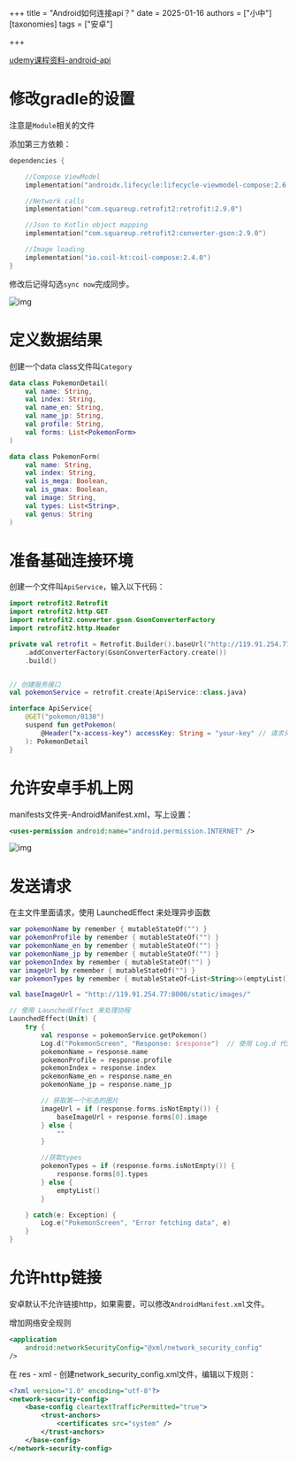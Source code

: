 +++
title = "Android如何连接api？"
date = 2025-01-16
authors = ["小中"]
[taxonomies]
tags = ["安卓"]

+++

[udemy课程资料-android-api](https://tutorials.eu/navigating-libraries-apis-and-remote-content-day-9-android-14-masterclass/)


# 修改gradle的设置

注意是`Module`相关的文件

添加第三方依赖：

```kt
dependencies {

    //Compose ViewModel
    implementation("androidx.lifecycle:lifecycle-viewmodel-compose:2.6.2")

    //Network calls
    implementation("com.squareup.retrofit2:retrofit:2.9.0")

    //Json to Kotlin object mapping
    implementation("com.squareup.retrofit2:converter-gson:2.9.0")

    //Image loading
    implementation("io.coil-kt:coil-compose:2.4.0")
}
```

修改后记得勾选`sync now`完成同步。

![img](https://linxz-aliyun.oss-cn-shenzhen.aliyuncs.com/images/202501161632953.png)

# 定义数据结果

创建一个data class文件叫`Category`

```kt
data class PokemonDetail(
    val name: String,
    val index: String,
    val name_en: String,
    val name_jp: String,
    val profile: String,
    val forms: List<PokemonForm>
)

data class PokemonForm(
    val name: String,
    val index: String,
    val is_mega: Boolean,
    val is_gmax: Boolean,
    val image: String,
    val types: List<String>,
    val genus: String
)
```

# 准备基础连接环境

创建一个文件叫`ApiService`，输入以下代码：

```kt
import retrofit2.Retrofit
import retrofit2.http.GET
import retrofit2.converter.gson.GsonConverterFactory
import retrofit2.http.Header

private val retrofit = Retrofit.Builder().baseUrl("http://119.91.254.77:8000/api/v1/")
    .addConverterFactory(GsonConverterFactory.create())
    .build()


// 创建服务接口
val pokemonService = retrofit.create(ApiService::class.java)

interface ApiService{
    @GET("pokemon/0130")
    suspend fun getPokemon(
        @Header("x-access-key") accessKey: String = "your-key" // 请求头
    ): PokemonDetail
}

```

# 允许安卓手机上网

manifests文件夹-AndroidManifest.xml，写上设置：

```xml
<uses-permission android:name="android.permission.INTERNET" />
```

![img](https://linxz-aliyun.oss-cn-shenzhen.aliyuncs.com/images/202501171129275.png)

# 发送请求

在主文件里面请求，使用 LaunchedEffect 来处理异步函数

```kt
var pokemonName by remember { mutableStateOf("") }
var pokemonProfile by remember { mutableStateOf("") }
var pokemonName_en by remember { mutableStateOf("") }
var pokemonName_jp by remember { mutableStateOf("") }
var pokemonIndex by remember { mutableStateOf("") }
var imageUrl by remember { mutableStateOf("") }
var pokemonTypes by remember { mutableStateOf<List<String>>(emptyList()) }

val baseImageUrl = "http://119.91.254.77:8000/static/images/"

// 使用 LaunchedEffect 来处理协程
LaunchedEffect(Unit) {
    try {
        val response = pokemonService.getPokemon()
        Log.d("PokemonScreen", "Response: $response")  // 使用 Log.d 代替 println
        pokemonName = response.name
        pokemonProfile = response.profile
        pokemonIndex = response.index
        pokemonName_en = response.name_en
        pokemonName_jp = response.name_jp

        // 获取第一个形态的图片
        imageUrl = if (response.forms.isNotEmpty()) {
            baseImageUrl + response.forms[0].image
        } else {
            ""
        }

        //获取types
        pokemonTypes = if (response.forms.isNotEmpty()) {
            response.forms[0].types
        } else {
            emptyList()
        }

    } catch(e: Exception) {
        Log.e("PokemonScreen", "Error fetching data", e)
    }
}
```

# 允许http链接

安卓默认不允许链接http，如果需要，可以修改`AndroidManifest.xml`文件。

增加网络安全规则

```xml
<application
    android:networkSecurityConfig="@xml/network_security_config"
/>
```

在 res - xml - 创建network_security_config.xml文件，编辑以下规则：

```xml
<?xml version="1.0" encoding="utf-8"?>
<network-security-config>
    <base-config cleartextTrafficPermitted="true">
        <trust-anchors>
            <certificates src="system" />
        </trust-anchors>
    </base-config>
</network-security-config>
```